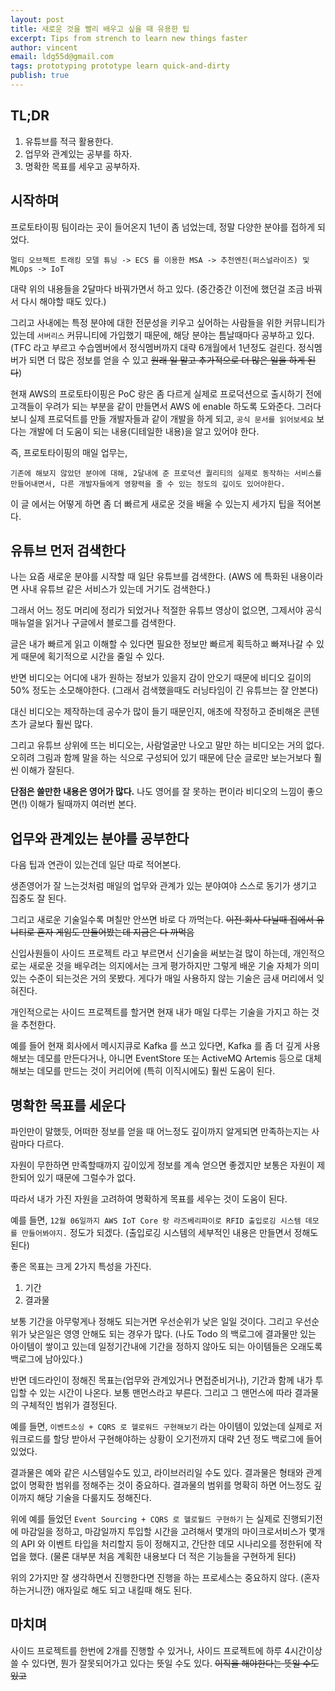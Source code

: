 ```yaml
---
layout: post
title: 새로운 것을 빨리 배우고 싶을 때 유용한 팁
excerpt: Tips from strench to learn new things faster
author: vincent
email: ldg55d@gmail.com
tags: prototyping prototype learn quick-and-dirty
publish: true
---
```


## TL;DR

1. 유튜브를 적극 활용한다.
2. 업무와 관계있는 공부를 하자.
3. 명확한 목표를 세우고 공부하자.

## 시작하며

프로토타이핑 팀이라는 곳이 들어온지 1년이 좀 넘었는데, 정말 다양한 분야를 접하게 되었다.

`멀티 오브젝트 트래킹 모델 튜닝 -> ECS 를 이용한 MSA -> 추천엔진(퍼스널라이즈) 및 MLOps -> IoT`

대략 위의 내용들을 2달마다 바꿔가면서 하고 있다. (중간중간 이전에 했던걸 조금 바꿔서 다시 해야할 때도 있다.)

그리고 사내에는 특정 분야에 대한 전문성을 키우고 싶어하는 사람들을 위한 커뮤니티가 있는데 `서버리스` 커뮤니티에 가입했기 때문에, 해당 분야는 틈날때마다 공부하고 있다.
(TFC 라고 부르고 수습멤버에서 정식멤버까지 대략 6개월에서 1년정도 걸린다. 정식멤버가 되면 더 많은 정보를 얻을 수 있고 ~~원래 일 말고 추가적으로 더 많은 일을 하게 된다~~)

현재 AWS의 프로토타이핑은 PoC 랑은 좀 다르게 실제로 프로덕션으로 출시하기 전에 고객들이 우려가 되는 부분을 같이 만들면서 AWS 에 enable 하도록 도와준다.
그러다보니 실제 프로덕트를 만들 개발자들과 같이 개발을 하게 되고, `공식 문서를 읽어보세요` 보다는 개발에 더 도움이 되는 내용(디테일한 내용)을 알고 있어야 한다.

즉, 프로토타이핑의 매일 업무는,

`기존에 해보지 않았던 분야에 대해, 2달내에 준 프로덕션 퀄리티의 실제로 동작하는 서비스를 만들어내면서, 다른 개발자들에게 영향력을 줄 수 있는 정도의 깊이도 있어야한다.`

이 글 에서는 어떻게 하면 좀 더 빠르게 새로운 것을 배울 수 있는지 세가지 팁을 적어본다.

## 유튜브 먼저 검색한다

나는 요즘 새로운 분야를 시작할 때 일단 유튜브를 검색한다. (AWS 에 특화된 내용이라면 사내 유튜브 같은 서비스가 있는데 거기도 검색한다.)

그래서 어느 정도 머리에 정리가 되었거나 적절한 유튜브 영상이 없으면, 그제서야 공식 매뉴얼을 읽거나 구글에서 블로그를 검색한다.

글은 내가 빠르게 읽고 이해할 수 있다면 필요한 정보만 빠르게 획득하고 빠져나갈 수 있게 때문에 획기적으로 시간을 줄일 수 있다.

반면 비디오는 어디에 내가 원하는 정보가 있을지 감이 안오기 때문에 비디오 길이의 50% 정도는 소모해야한다. (그래서 검색했을때도 러닝타임이 긴 유튜브는 잘 안본다)

대신 비디오는 제작하는데 공수가 많이 들기 때문인지, 애초에 작정하고 준비해온 콘텐츠가 글보다 훨씬 많다. 

그리고 유튜브 상위에 뜨는 비디오는, 사람얼굴만 나오고 말만 하는 비디오는 거의 없다. 오히려 그림과 함께 말을 하는 식으로 구성되어 있기 때문에 단순 글로만 보는거보다 훨씬 이해가 잘된다.

**단점은 쓸만한 내용은 영어가 많다.** 나도 영어를 잘 못하는 편이라 비디오의 느낌이 좋으면(!) 이해가 될때까지 여러번 본다.

## 업무와 관계있는 분야를 공부한다

다음 팁과 연관이 있는건데 일단 따로 적어본다.

생존영어가 잘 느는것처럼 매일의 업무와 관계가 있는 분야여야 스스로 동기가 생기고 집중도 잘 된다.

그리고 새로운 기술일수록 며칠만 안쓰면 바로 다 까먹는다. ~~이전 회사 다닐때 집에서 유니티로 혼자 게임도 만들어봤는데 지금은 다 까먹음~~

신입사원들이 사이드 프로젝트 라고 부르면서 신기술을 써보는걸 많이 하는데, 개인적으로는 새로운 것을 배우려는 의지에서는 크게 평가하지만 그렇게 배운 기술 자체가 의미있는 수준이 되는것은 거의 못봤다. 게다가 매일 사용하지 않는 기술은 금새 머리에서 잊혀진다.

개인적으로는 사이드 프로젝트를 할거면 현재 내가 매일 다루는 기술을 가지고 하는 것을 추천한다.

예를 들어 현재 회사에서 메시지큐로 Kafka 를 쓰고 있다면,
Kafka 를 좀 더 깊게 사용해보는 데모를 만든다거나, 아니면 EventStore 또는 ActiveMQ Artemis 등으로 대체해보는 데모를 만드는 것이 커리어에 (특히 이직시에도) 훨씬 도움이 된다.

## 명확한 목표를 세운다

파인만이 말했듯, 어떠한 정보를 얻을 때 어느정도 깊이까지 알게되면 만족하는지는 사람마다 다르다.

자원이 무한하면 만족할때까지 깊이있게 정보를 계속 얻으면 좋겠지만 보통은 자원이 제한되어 있기 때문에 그럴수가 없다.

따라서 내가 가진 자원을 고려하여 명확하게 목표를 세우는 것이 도움이 된다.

예를 들면, `12월 06일까지 AWS IoT Core 랑 라즈베리파이로 RFID 출입로깅 시스템 데모를 만들어봐야지.` 정도가 되겠다.
(출입로깅 시스템의 세부적인 내용은 만들면서 정해도 된다)

좋은 목표는 크게 2가지 특성을 가진다.

1. 기간
2. 결과물

보통 기간을 아무렇게나 정해도 되는거면 우선순위가 낮은 일일 것이다. 그리고 우선순위가 낮은일은 영영 안해도 되는 경우가 많다.
(나도 Todo 의 백로그에 결과물만 있는 아이템이 쌓이고 있는데 일정기간내에 기간을 정하지 않아도 되는 아이템들은 오래도록 백로그에 남아있다.)

반면 데드라인이 정해진 목표는(업무와 관계있거나 면접준비거나), 기간과 함께 내가 투입할 수 있는 시간이 나온다. 보통 맨먼스라고 부른다. 그리고 그 맨먼스에 따라 결과물의 구체적인 범위가 결정된다.

예를 들면, `이벤트소싱 + CQRS 로 헬로워드 구현해보기` 라는 아이템이 있었는데 실제로 저 워크로드를 할당 받아서 구현해야하는 상황이 오기전까지 대략 2년 정도 백로그에 들어있었다.

결과물은 예와 같은 시스템일수도 있고, 라이브러리일 수도 있다.
결과물은 형태와 관계없이 명확한 범위를 정해주는 것이 중요하다.
결과물의 범위를 명확히 하면 어느정도 깊이까지 해당 기술을 다룰지도 정해진다.

위에 예를 들었던 `Event Sourcing + CQRS 로 헬로월드 구현하기` 는 실제로 진행되기전에 마감일을 정하고,
마감일까지 투입할 시간을 고려해서 몇개의 마이크로서비스가 몇개의 API 와 이벤트 타입을 처리할지 등이 정해지고,
간단한 데모 시나리오를 정한뒤에 작업을 했다.
(물론 대부분 처음 계획한 내용보다 더 적은 기능들을 구현하게 된다)

위의 2가지만 잘 생각하면서 진행한다면 진행을 하는 프로세스는 중요하지 않다. (혼자 하는거니깐) 애자일로 해도 되고 내킬때 해도 된다.

## 마치며

사이드 프로젝트를 한번에 2개를 진행할 수 있거나, 사이드 프로젝트에 하루 4시간이상 쓸 수 있다면,
뭔가 잘못되어가고 있다는 뜻일 수도 있다. ~~이직을 해야한다는 뜻일 수도 있고~~